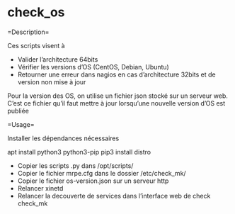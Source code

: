 # check_os

=Description=

Ces scripts visent à

* Valider l’architecture 64bits
* Vérifier les versions d’OS (CentOS, Debian, Ubuntu)
* Retourner une erreur dans nagios en cas d’architecture 32bits et de version non mise à jour

Pour la version des OS, on utilise un fichier json stocké sur un serveur web. C’est ce fichier qu’il faut mettre à jour lorsqu’une nouvelle version d’OS est publiée

=Usage=

Installer les dépendances nécessaires 

 apt install python3 python3-pip 
 pip3 install distro

* Copier les scripts .py dans /opt/scripts/ 
* Copier le fichier mrpe.cfg dans le dossier /etc/check_mk/ 
* Copier le fichier os-version.json sur un serveur http
* Relancer xinetd 
* Relancer la decouverte de services dans l’interface web de check check_mk
